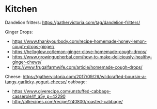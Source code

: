 # Kitchen

Dandelion fritters: https://gathervictoria.com/tag/dandelion-fritters/

Ginger Drops:
 * https://www.thankyourbody.com/recipe-homemade-honey-lemon-cough-drops-ginger/
 * https://helloglow.co/lemon-ginger-clove-homemade-cough-drops/
 * https://www.growingupherbal.com/how-to-make-deliciously-healthy-ginger-chews/
 * http://www.frugalfarmwife.com/article/homemade-cough-drops/

Cheese: https://gathervictoria.com/2017/09/26/wildcrafted-boursin-a-tangy-garlicky-yogurt-cheese/
cabbage:
 * https://www.giverecipe.com/unstuffed-cabbage-casserole/#_a5y_p=42290
 * http://allrecipes.com/recipe/240800/roasted-cabbage/


